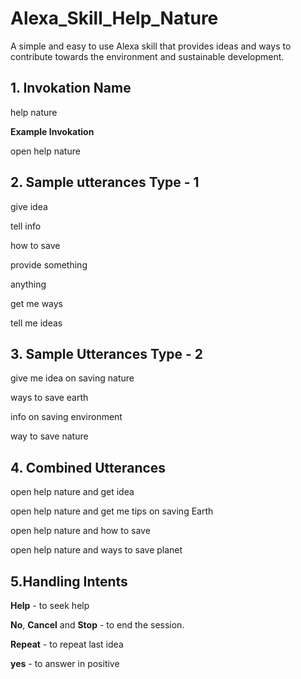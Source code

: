 # Alexa_Skill_Help_Nature

A simple and easy to use Alexa skill that provides ideas and ways to contribute towards the environment and sustainable development.


## 1. Invokation Name

help nature

**Example Invokation**

open help nature


## 2. Sample utterances Type - 1

give idea

tell info

how to save

provide something

anything

get me ways

tell me ideas


## 3. Sample Utterances Type - 2

give me idea on saving nature

ways to save earth

info on saving environment

way to save nature

## 4. Combined Utterances

open help nature and get idea

open help nature and get me tips on saving Earth

open help nature and how to save

open help nature and ways to save planet

## 5.Handling Intents

**Help** - to seek help

**No**, **Cancel** and **Stop** - to end the session.

**Repeat** - to repeat last idea

**yes** - to answer in positive
